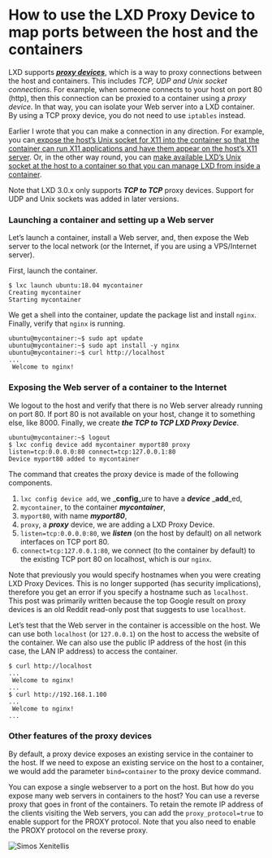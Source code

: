 # How to use the LXD Proxy Device to map ports between the host and the containers

LXD supports [_**proxy devices**_](https://github.com/lxc/lxd/blob/master/doc/containers.md#type-proxy), which is a way to proxy connections between the host and containers. This includes _TCP, UDP and Unix socket connections_. For example, when someone connects to your host on port 80 (http), then this connection can be proxied to a container using a _proxy device_. In that way, you can isolate your Web server into a LXD container. By using a TCP proxy device, you do not need to use `iptables` instead.

Earlier I wrote that you can make a connection in any direction. For example, you can[ expose the host’s Unix socket for X11 into the container so that the container can run X11 applications and have them appear on the host’s X11 server](https://blog.simos.info/how-to-easily-run-graphics-accelerated-gui-apps-in-lxd-containers-on-your-ubuntu-desktop/). Or, in the other way round, you can [make available LXD’s Unix socket at the host to a container so that you can manage LXD from inside a container](https://blog.simos.info/how-to-manage-lxd-from-within-one-of-its-containers/).

Note that LXD 3.0.x only supports _**TCP to TCP**_ proxy devices. Support for UDP and Unix sockets was added in later versions.

### Launching a container and setting up a Web server

Let’s launch a container, install a Web server, and, then expose the Web server to the local network (or the Internet, if you are using a VPS/Internet server).

First, launch the container.

```
$ lxc launch ubuntu:18.04 mycontainer
Creating mycontainer
Starting mycontainer
```

We get a shell into the container, update the package list and install `nginx`. Finally, verify that `nginx` is running.

```
ubuntu@mycontainer:~$ sudo apt update
ubuntu@mycontainer:~$ sudo apt install -y nginx
ubuntu@mycontainer:~$ curl http://localhost
...
 Welcome to nginx! 
```

### Exposing the Web server of a container to the Internet

We logout to the host and verify that there is no Web server already running on port 80. If port 80 is not available on your host, change it to something else, like 8000. Finally, we create _**the TCP to TCP LXD Proxy Device**_.

```
ubuntu@mycontainer:~$ logout
$ lxc config device add mycontainer myport80 proxy listen=tcp:0.0.0.0:80 connect=tcp:127.0.0.1:80
Device myport80 added to mycontainer
```

The command that creates the proxy device is made of the following components.

1. `lxc config device add`, we _**config**_ure to have a _**device**_ _**add**_ed,
2. `mycontainer`, to the container _**mycontainer**_,
3. `myport80`, with name _**myport80**_,
4. `proxy`, a _**proxy**_ device, we are adding a LXD Proxy Device.
5. `listen=tcp:0.0.0.0:80`, we _**listen**_ (on the host by default) on all network interfaces on TCP port 80.
6. `connect=tcp:127.0.0.1:80`, we connect (to the container by default) to the existing TCP port 80 on localhost, which is our `nginx`.

Note that previously you would specify hostnames when you were creating LXD Proxy Devices. This is no longer supported (has security implications), therefore you get an error if you specify a hostname such as `localhost`. This post was primarily written because the top Google result on proxy devices is an old Reddit read-only post that suggests to use `localhost`.

Let’s test that the Web server in the container is accessible on the host. We can use both `localhost` (or `127.0.0.1`) on the host to access the website of the container. We can also use the public IP address of the host (in this case, the LAN IP address) to access the container.

```
$ curl http://localhost
...
 Welcome to nginx! 
...
$ curl http://192.168.1.100
...
 Welcome to nginx! 
...
```

### Other features of the proxy devices

By default, a proxy device exposes an existing service in the container to the host. If we need to expose an existing service on the host to a container, we would add the parameter `bind=container` to the proxy device command.

You can expose a single webserver to a port on the host. But how do you expose many web servers in containers to the host? You can use a reverse proxy that goes in front of the containers. To retain the remote IP address of the clients visiting the Web servers, you can add the `proxy_protocol=true` to enable support for the PROXY protocol. Note that you also need to enable the PROXY protocol on the reverse proxy.

![Simos Xenitellis](https://secure.gravatar.com/avatar/5c04c6b5f513d926ea9d77782a3843a1?s=100\&d=wavatar\&r=g)
